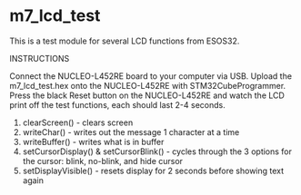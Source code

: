 # m7_lcd_test
This is a test module for several LCD functions from ESOS32.

INSTRUCTIONS

Connect the NUCLEO-L452RE board to your computer via USB.
Upload the m7_lcd_test.hex onto the NUCLEO-L452RE with STM32CubeProgrammer.
Press the black Reset button on the NUCLEO-L452RE and watch the LCD print off the test functions, each should last 2-4 seconds.
1. clearScreen() - clears screen  
2. writeChar() - writes out the message 1 character at a time
3. writeBuffer() - writes what is in buffer
4. setCursorDisplay() & setCursorBlink() - cycles through the 3 options for the cursor: blink, no-blink, and hide cursor
5. setDisplayVisible() - resets display for 2 seconds before showing text again
